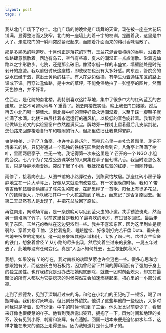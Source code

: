```yaml
---
layout: post
tags: Y
---
```


我从北门广场下了的士。北门广场的傍晚曾是广场舞的天堂，现在被一座座大花坛铺满，显得整洁而又狭窄。北门的一座墙上刻着十字的校训，提醒着我，这里是中大了。走进校门的一瞬间突然紧张起来，而随着扑面而来的榕树香味驱散了。

那是多熟悉的味道呀。十月份正是落花的季节，玉兰花混合着榕树的香味，沿着逸仙路肆意飘散着。西边有乌云，空气有些凉，夏末的潮湿正一点点消散。沿着逸仙路以之字形散步。化院，还是那么破旧。像潜水艇一样的丰盛堂，墙壁随处是时光剥开的痕迹。我以前很讨厌这座楼，即使现在也没有太多好感。向东走，管院旁的湖水已经干涸，露出土黄色的柱子。有人在湖边做操，有学生沿着通往东区的路上课或下课。再穿过逸仙路，是中大的草坪。不能免俗地拍了一张惺亭的图片，然而天色惨白，并不好看。

往西走，是化院的南北楼。我特别喜欢这片草地，集中了很多中大的红砖蓝瓦的古建筑。记忆不可避免地与 Y 重叠了。她去南楼做实验，晚上我去门口接她，然后再去小北门喝一碗糖水。南北楼中间的草坪好像永远潮湿着，以至于踩一脚鞋子就挂满了水滴。北楼三四层挂着永远运行的通风机，以极低的音色旋转着。我看到曾经做毕业论文的实验室窗户依然覆满灰尘。牌坊旁一棵树上留着最后几支紫荆花，逸仙路来回穿梭着自行车和喧闹的行人，但那里依旧让我觉得安静。

鬼使神差，走到了八角亭。也许并非是巧合，而是我心里一直挂念着那里。我记不清来去的路，只记得通过一个孤独的铁树花园后就会看到它。八角亭上落满了树叶，里面两层亭子，空无一物。我记得第一次来这里是 Y 召开的一个 NGO 小组的会议。七八个为了完成公选课学分的人聚集在亭子里七嘴八舌。我当时没怎么发言，只是静静地看着她。突然下起了小雨，我抚摸着斑驳的红砖，一圈圈转着。

雨停了，接着向东走，从图书馆的小路穿过去，到陈寅恪故居。那座红砖小房子静静地立在一片大草坪上，好像从来就没有改变过。有一次很晚的时候，我和 Y 带着吉他和琵琶偷偷翻进了陈先生的阳台，在那里弹了一首歌。阳台上有很多花盆，Y 的琵琶很大，所以我把其中一个大花盆搬到了地上，而忘记了是否复原回去。但第二天显然有人是发现了，并把花盆放回了原位。

再往南走，网球场背面，是一条傍晚可以见到萤火虫的小道。扶手锈迹斑斑，然而另一侧堆满了竹子。以前这里曾是我和 Y 最喜欢的地方，有过很多回忆。最后走到了东区。玉兰花的香味在这边更浓烈一些。我并不喜欢东区，因为这里到处是瘦弱的、穿着大号 T 恤、汲拉着拖鞋、睡眼惺忪、好像刚打完若干盘 Dota、垂头丧气地去饭堂的宅男们。这一副景象跟其他区域相比，太多了烟火气。路过女生宿舍的铁门，想象着曾经 Y 从小路的尽头出现，然后笑着坐过来的景象。一晃五年过去了，此地却没有任何变化。真是“人面不知何处去，玉兰依旧笑秋风”。

我想，如果没有 Y 的存在，我对南校的魂牵梦萦也许会逊色一些。很多心思和念想跟她有关，而这些灰白的石板路，因为曾经留下共同的脚印而拥有了强加于身上的独立属性。也许我终究是没办法把她彻底删除，就像一团时刻会熄灭，却又在最黯淡的所有人都以为它要熄灭的时候突然又会加速燃烧起来，把心里的一小部分点亮。

走到了熊德龙，见到了深圳赶过来的冯。和他在小北门的王记吃了一顿饭，喝了四瓶啤酒。我们都讨厌啤酒，但此刻分外欲饮。他讲了这些年他的一些经历，大多时间我只是听着，没有说话。中午的时候也见到了三金。他头发比以前更少了，看起来好像也很疲惫的样子。他看到我后露出笑容，拥抱了一下。因为时间和地理的关系，没有见到小野，刺猬和波辉，有点遗憾。回国一趟本来便是追忆似水年华，这样才能在未来的道路上走得更远，因为我知道灯是什么样子的。
